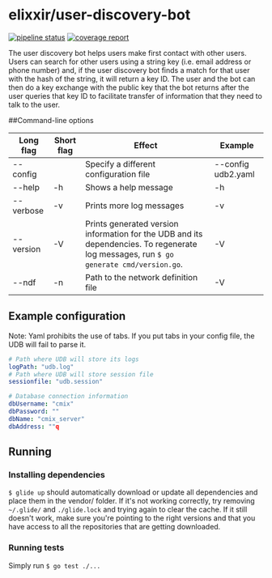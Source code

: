 # elixxir/user-discovery-bot

[![pipeline status](https://gitlab.com/elixxir/user-discovery-bot/badges/master/pipeline.svg)](https://gitlab.com/elixxir/user-discovery-bot/commits/master)
[![coverage report](https://gitlab.com/elixxir/user-discovery-bot/badges/master/coverage.svg)](https://gitlab.com/elixxir/user-discovery-bot/commits/master)

The user discovery bot helps users make first contact with other users. Users can search for other users using a string key (i.e. email address or phone number) and, if the user discovery bot finds a match for that user with the hash of the string, it will return a key ID. The user and the bot can then do a key exchange with the public key that the bot returns after the user queries that key ID to facilitate transfer of information that they need to talk to the user.

##Command-line options

|Long flag|Short flag|Effect|Example|
|---|---|---|---|
|--config| |Specify a different configuration file|--config udb2.yaml|
|--help|-h|Shows a help message|-h|
|--verbose|-v|Prints more log messages|-v|
|--version|-V|Prints generated version information for the UDB and its dependencies. To regenerate log messages, run `$ go generate cmd/version.go`.|-V|
|--ndf|-n|Path to the network definition file|-V|

## Example configuration

Note: Yaml prohibits the use of tabs. If you put tabs in your config file, the UDB will fail to parse it.

```yaml
# Path where UDB will store its logs
logPath: "udb.log"
# Path where UDB will store session file
sessionfile: "udb.session"

# Database connection information
dbUsername: "cmix"
dbPassword: ""
dbName: "cmix_server"
dbAddress: ""q
```

## Running

### Installing dependencies

`$ glide up` should automatically download or update all dependencies and place them in the vendor/ folder. If it's not working correctly, try removing `~/.glide/` and `./glide.lock` and trying again to clear the cache. If it still doesn't work, make sure you're pointing to the right versions and that you have access to all the repositories that are getting downloaded.

### Running tests

Simply run `$ go test ./...`
